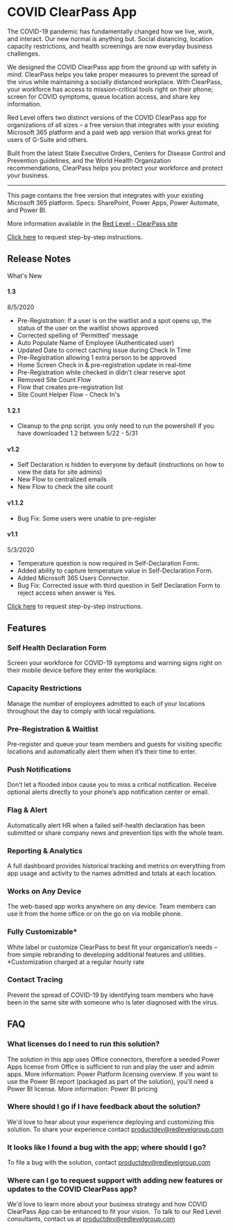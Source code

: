 # COVID ClearPass App
The COVID-19 pandemic has fundamentally changed how we live, work, and interact. Our new normal is anything but. Social distancing, location capacity restrictions, and health screenings are now everyday business challenges.

We designed the COVID ClearPass app from the ground up with safety in mind. ClearPass helps you take proper measures to prevent the spread of the virus while maintaining a socially distanced workplace. With ClearPass, your workforce has access to mission-critical tools right on their phone; screen for COVID symptoms, queue location access, and share key information.

Red Level offers two distinct versions of the COVID ClearPass app for organizations of all sizes – a free version that integrates with your existing Microsoft 365 platform and a paid web app version that works great for users of G-Suite and others.

Built from the latest State Executive Orders, Centers for Disease Control and Prevention guidelines, and the World Health Organization recommendations, ClearPass helps you protect your workforce and protect your business.

-------------
This page contains the free version that integrates with your existing Microsoft 365 platform.
Specs: SharePoint, Power Apps, Power Automate, and Power BI.

More information available in the [Red Level - ClearPass site](https://redlevelgroup.com/contact-red-level/clearpass/)

[Click here](https://redlevelgroup.com/contact-red-level/clearpass/) to request step-by-step instructions.

## Release Notes
What's New

#### 1.3
8/5/2020
- Pre-Registration: If a user is on the waitlist and a spot opens up, the status of the user on the waitlist shows approved 
-	Corrected spelling of ‘Permitted’ message
-	Auto Populate Name of Employee (Authenticated user)
-	Updated Date to correct caching issue during Check In Time
-	Pre-Registration allowing 1 extra person to be approved
-	Home Screen Check in & pre-registration update in real-time
-	Pre-Registration while checked in didn't clear reserve spot
-	Removed Site Count Flow
-	Flow that creates pre-registration list
-	Site Count Helper Flow - Check In's

#### 1.2.1
- Cleanup to the pnp script.
you only need to run the powershell if you have downloaded 1.2 between 5/22 - 5/31

#### v1.2
- Self Declaration is hidden to everyone by default (instructions on how to view the data for site admins)
- New Flow to centralized emails
- New Flow to check the site count

#### v1.1.2
- Bug Fix: Some users were unable to pre-register

#### v1.1
5/3/2020
- Temperature question is now required in Self-Declaration Form. 
- Added ability to capture temperature value in Self-Declaration Form. 
- Added Microsoft 365 Users Connector. 
- Bug Fix: Corrected issue with third question in Self Declaration Form to reject access when answer is Yes. 


[Click here](https://redlevelgroup.com/contact-red-level/clearpass-webinar/) to request step-by-step instructions.


## Features

### Self Health Declaration Form
Screen your workforce for COVID-19 symptoms and warning signs right on their mobile device before they enter the workplace.

### Capacity Restrictions
Manage the number of employees admitted to each of your locations throughout the day to comply with local regulations.

### Pre-Registration & Waitlist
Pre-register and queue your team members and guests for visiting specific locations and automatically alert them when it’s their time to enter.

### Push Notifications
Don’t let a flooded inbox cause you to miss a critical notification. Receive optional alerts directly to your phone’s app notification center or email.

### Flag & Alert
Automatically alert HR when a failed self-health declaration has been submitted or share company news and prevention tips with the whole team.

### Reporting & Analytics
A full dashboard provides historical tracking and metrics on everything from app usage and activity to the names admitted and totals at each location.

### Works on Any Device
The web-based app works anywhere on any device. Team members can use it from the home office or on the go on via mobile phone.

### Fully Customizable*
White label or customize ClearPass to best fit your organization’s needs – from simple rebranding to developing additional features and utilities.
*Customization charged at a regular hourly rate

### Contact Tracing
Prevent the spread of COVID-19 by identifying team members who have been in the same site with someone who is later diagnosed with the virus.

## FAQ

### What licenses do I need to run this solution?
The solution in this app uses Office connectors, therefore a seeded Power Apps license from Office is sufficient to run and play the user and admin apps. More information: Power Platform licensing overview. If you want to use the Power BI report (packaged as part of the solution), you'll need a Power BI license. More information: Power BI pricing

### Where should I go if I have feedback about the solution?

We'd love to hear about your experience deploying and customizing this solution. To share your experience contact productdev@redlevelgroup.com

### It looks like I found a bug with the app; where should I go?
To file a bug with the solution, contact productdev@redlevelgroup.com

### Where can I go to request support with adding new features or updates to the COVID ClearPass app?
We'd love to learn more about your business strategy and how COVID ClearPass App can be enhanced to fit your vision.  To talk to our Red Level consultants, contact us at productdev@redlevelgroup.com
